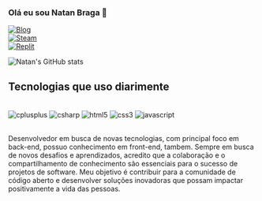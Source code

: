 ### Olá eu sou Natan Braga 🛴

[![Blog](https://img.shields.io/badge/LinkedIn-0077B5?style=for-the-badge&logo=linkedin&logoColor=white)](https://www.linkedin.com/in/natan-braga-b6087323b/)
\
[![Steam](https://img.shields.io/badge/Steam-000000?style=for-the-badge&logo=steam&logoColor=white)](https://steamcommunity.com/profiles/76561198101263131/)
\
[![Replit](https://img.shields.io/badge/replit-667881?style=for-the-badge&logo=replit&logoColor=white)](https://replit.com/@NtanBraga)

![Natan's GitHub stats](https://github-readme-stats.vercel.app/api?username=NtanBraga&show_icons=true&theme=radical)

## Tecnologias que uso diarimente

<div style="display: inline_block"><br/>
    <img align="center" alt="cplusplus" src="https://img.shields.io/badge/C%2B%2B-00599C?style=for-the-badge&logo=c%2B%2B&logoColor=white" />
    <img align="center" alt="csharp" src="https://img.shields.io/badge/C%23-239120?style=for-the-badge&logo=c-sharp&logoColor=white" />
    <img align="center" alt="html5" src="https://img.shields.io/badge/HTML5-E34F26?style=for-the-badge&logo=html5&logoColor=white" />
    <img align="center" alt="css3" src="https://img.shields.io/badge/CSS3-1572B6?style=for-the-badge&logo=css3&logoColor=white" />
    <img align="center" alt="javascript" src="https://img.shields.io/badge/JavaScript-323330?style=for-the-badge&logo=javascript&logoColor=F7DF1E" />
    
</div><br/>

Desenvolvedor em busca de novas tecnologias, com principal foco em back-end, possuo conhecimento em front-end, tambem. Sempre em busca de novos desafios e aprendizados, acredito que a colaboração e o compartilhamento de conhecimento são essenciais para o sucesso de projetos de software. Meu objetivo é contribuir para a comunidade de código aberto e desenvolver soluções inovadoras que possam impactar positivamente a vida das pessoas.
